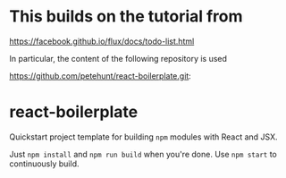 # This builds on the tutorial from
https://facebook.github.io/flux/docs/todo-list.html

In particular, the content of the following repository is used

https://github.com/petehunt/react-boilerplate.git:

# react-boilerplate

Quickstart project template for building `npm` modules with React and JSX.

Just `npm install` and `npm run build` when you're done. Use `npm start` to continuously build.
